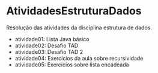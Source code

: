 # AtividadesEstruturaDados
Resolução das atividades da disciplina estrutura de dados.
- atividade01: Lista Java básico
- atividade02: Desafio TAD
- atividade03: Desafio TAD 2
- atividade04: Exercícios da aula sobre recursividade
- atividade05: Exercícios sobre lista encadeada
